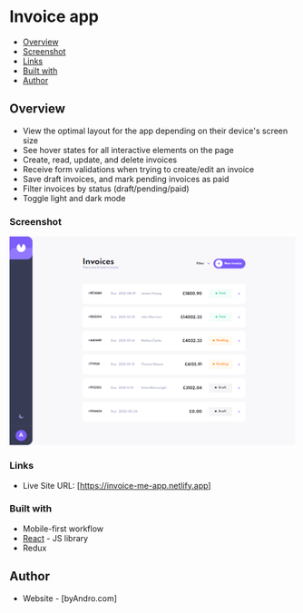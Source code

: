 # Invoice app

- [Overview](#overview)
- [Screenshot](#screenshot)
- [Links](#links)
- [Built with](#built-with)
- [Author](#author)


## Overview

- View the optimal layout for the app depending on their device's screen size
- See hover states for all interactive elements on the page
- Create, read, update, and delete invoices
- Receive form validations when trying to create/edit an invoice
- Save draft invoices, and mark pending invoices as paid
- Filter invoices by status (draft/pending/paid)
- Toggle light and dark mode

### Screenshot

![](./screenshot.jpg)

### Links

- Live Site URL: [https://invoice-me-app.netlify.app]

### Built with

- Mobile-first workflow
- [React](https://reactjs.org/) - JS library
- Redux

## Author

- Website - [byAndro.com]
